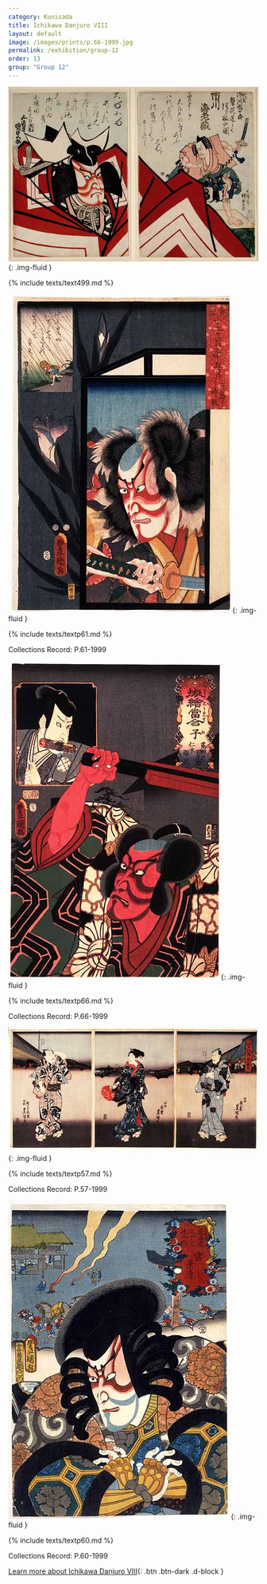 ```yaml
---
category: Kunisada
title: Ichikawa Danjuro VIII
layout: default
image: /images/prints/p.66-1999.jpg
permalink: /exhibition/group-12
order: 13
group: "Group 12"
---
```

![Kunisada Loan ](/images/prints/kunisada_loan_499.jpg){: .img-fluid }

{% include texts/text499.md %}

![Kunisada image](/images/prints/p.61-1999.jpg){: .img-fluid }

{% include texts/textp61.md %}

Collections Record: P.61-1999

![Kunisada image](/images/prints/p.66-1999.jpg){: .img-fluid }

{% include texts/textp66.md %}

Collections Record: P.66-1999

![Kunisada Image](/images/prints/p.57-1999.jpg){: .img-fluid }

{% include texts/textp57.md %}

Collections Record: P.57-1999

![Kunisada Image](/images/prints/p.60-1999.jpg){: .img-fluid }

{% include texts/textp60.md %}

Collections Record: P.60-1999

[Learn more about Ichikawa Danjuro VIII](/themes/ichikawa-danjuro-VIII){: .btn .btn-dark .d-block }
